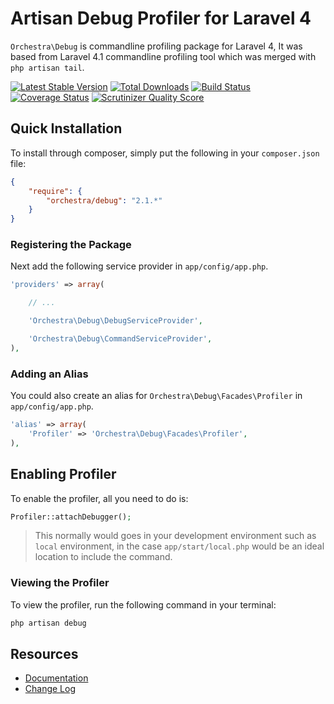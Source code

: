 Artisan Debug Profiler for Laravel 4
==============

`Orchestra\Debug` is commandline profiling package for Laravel 4, It was based from Laravel 4.1 commandline profiling tool which was merged with `php artisan tail`.

[![Latest Stable Version](https://poser.pugx.org/orchestra/debug/v/stable.png)](https://packagist.org/packages/orchestra/debug) 
[![Total Downloads](https://poser.pugx.org/orchestra/debug/downloads.png)](https://packagist.org/packages/orchestra/debug) 
[![Build Status](https://travis-ci.org/orchestral/debug.png?branch=2.1)](https://travis-ci.org/orchestral/debug) 
[![Coverage Status](https://coveralls.io/repos/orchestral/debug/badge.png?branch=2.1)](https://coveralls.io/r/orchestral/debug?branch=2.1) 
[![Scrutinizer Quality Score](https://scrutinizer-ci.com/g/orchestral/debug/badges/quality-score.png?s=126736312eb50230c0a9216f032def44610f1647)](https://scrutinizer-ci.com/g/orchestral/debug/) 

## Quick Installation

To install through composer, simply put the following in your `composer.json` file:

```json
{
	"require": {
		"orchestra/debug": "2.1.*"
	}
}
```

### Registering the Package

Next add the following service provider in `app/config/app.php`.

```php
'providers' => array(

	// ...

	'Orchestra\Debug\DebugServiceProvider',

	'Orchestra\Debug\CommandServiceProvider',
),
```

### Adding an Alias

You could also create an alias for `Orchestra\Debug\Facades\Profiler` in `app/config/app.php`.

```php
'alias' => array(
	'Profiler' => 'Orchestra\Debug\Facades\Profiler',
),
```

## Enabling Profiler

To enable the profiler, all you need to do is:

```php
Profiler::attachDebugger();
```

> This normally would goes in your development environment such as `local` environment, in the case `app/start/local.php` would be an ideal location to include the command.

### Viewing the Profiler

To view the profiler, run the following command in your terminal:

```bash
php artisan debug
```

## Resources

* [Documentation](http://orchestraplatform.com/docs/latest/components/debug)
* [Change Log](http://orchestraplatform.com/docs/latest/components/debug/changes#v2-1)
